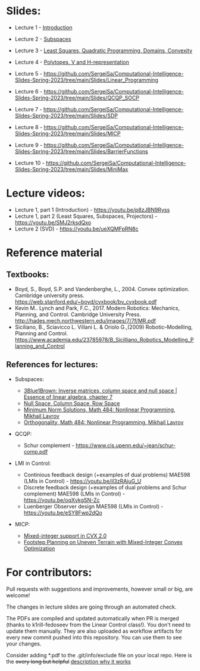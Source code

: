 # Slides:
* Lecture 1 - [Introduction](https://github.com/SergeiSa/Computational-Intelligence-Slides-Spring-2022/tree/main/Slides/Introduction)
* Lecture 2 - [Subspaces](https://github.com/SergeiSa/Computational-Intelligence-Slides-Spring-2023/tree/main/Slides/Subspaces)
* Lecture 3 - [Least Squares, Quadratic Programming, Domains, Convexity](https://github.com/SergeiSa/Computational-Intelligence-Slides-Spring-2023/tree/main/Slides/LeastSquares2QuadraticProgramming_Convexity)
* Lecture 4 - [Polytopes, V and H-representation](https://github.com/SergeiSa/Computational-Intelligence-Slides-Spring-2023/tree/main/Slides/H_representation)

* Lecture 5 - https://github.com/SergeiSa/Computational-Intelligence-Slides-Spring-2023/tree/main/Slides/Linear_Programming
* Lecture 6 - https://github.com/SergeiSa/Computational-Intelligence-Slides-Spring-2023/tree/main/Slides/QCQP_SOCP
* Lecture 7 - https://github.com/SergeiSa/Computational-Intelligence-Slides-Spring-2023/tree/main/Slides/SDP
* Lecture 8 - https://github.com/SergeiSa/Computational-Intelligence-Slides-Spring-2023/tree/main/Slides/MICP
* Lecture 9 - https://github.com/SergeiSa/Computational-Intelligence-Slides-Spring-2023/tree/main/Slides/BarrierFunctions
* Lecture 10 - https://github.com/SergeiSa/Computational-Intelligence-Slides-Spring-2023/tree/main/Slides/MiniMax

# Lecture videos:

* Lecture 1, part 1 (Introduction) - https://youtu.be/p8zJBN9Ryss 
* Lecture 1, part 2 (Least Squares, Subspaces, Projectors) - https://youtu.be/SMJ2rksdQxo 
* Lecture 2 (SVD) - https://youtu.be/ueXQMFpRN8c 

# Reference material

## Textbooks:
* Boyd, S., Boyd, S.P. and Vandenberghe, L., 2004. Convex optimization. Cambridge university press. https://web.stanford.edu/~boyd/cvxbook/bv_cvxbook.pdf
* Kevin M.. Lynch and Park, F.C., 2017. Modern Robotics: Mechanics, Planning, and Control. Cambridge University Press. http://hades.mech.northwestern.edu/images/7/7f/MR.pdf
* Siciliano, B., Sciavicco L. Villani L. & Oriolo G.,(2009) Robotic–Modelling, Planning and Control. https://www.academia.edu/23785978/B_Sicilliano_Robotics_Modelling_Planning_and_Control

## References for lectures:

* Subspaces: 
    - [3Blue1Brown: Inverse matrices, column space and null space | Essence of linear algebra, chapter 7](https://www.youtube.com/watch?v=uQhTuRlWMxw)
    - [Null Space, Column Space, Row Space](http://ksuweb.kennesaw.edu/~plaval/math3260/rowcolspaces.pdf)
    - [Minimum Norm Solutions, Math 484: Nonlinear Programming, Mikhail Lavrov](https://faculty.math.illinois.edu/~mlavrov/docs/484-spring-2019/ch4lec4.pdf)
    - [Orthogonality, Math 484: Nonlinear Programming, Mikhail Lavrov](https://faculty.math.illinois.edu/~mlavrov/docs/484-spring-2019/ch4lec3.pdf)

* QCQP:
    - Schur complement - https://www.cis.upenn.edu/~jean/schur-comp.pdf

* LMI in Control:
    - Continious feedback design (+examples of dual problems) MAE598 (LMIs in Control) - https://youtu.be/iI3zRAjuG_U
    - Discrete feedback design (+examples of dual problems and Schur complement) MAE598 (LMIs in Control) - https://youtu.be/oqXvkgSN-Zc
    - Luenberger Observer design MAE598 (LMIs in Control) - https://youtu.be/eSY8Fwp2dQo

* MICP:
    - [Mixed-integer support in CVX 2.0](http://cvxr.com/news/2012/08/midcp/)
    - [Footstep Planning on Uneven Terrain with Mixed-Integer Convex
Optimization](https://groups.csail.mit.edu/robotics-center/public_papers/Deits14a.pdf)

 

# For contributors:

Pull requests with suggestions and improvements, however small or big, are welcome!

The changes in lecture slides are going through an automated check.

The PDFs are compiled and updated automatically when PR is merged (thanks to k1rill-fedoseev from the Linear Control class!). You don't need to update them manually. They are also uploaded as workflow artifacts for every new commit pushed into this repository. You can use them to see your changes.
 
Consider adding \*.pdf to the .git/info/exclude file on your local repo. Here is the ~~overy long but helpful~~ [description why it works](https://medium.com/@dave_lunny/exclude-files-from-git-without-committing-changes-to-gitignore-986fa712e78d)
